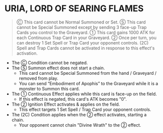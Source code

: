 
# URIA, LORD OF SEARING FLAMES  
> Ⓒ This card cannot be Normal Summoned or Set. Ⓢ This card cannot be Special Summoned except by sending 3 face-up Trap Cards you control to the Graveyard. ① This card gains 1000 ATK for each Continuous Trap Card in your Graveyard. ② Once per turn, you can destroy 1 Set Spell or Trap Card your opponent controls. (2C) Spell and Trap Cards cannot be activated in response to this effect's activation.

*   The Ⓒ Condition cannot be negated.
*   The Ⓢ Summon effect does not start a chain.
    *   This card cannot be Special Summoned from the hand / Graveyard / removed from play.
    *   You can send “Embodiment of Apophis” to the Graveyard while it is a monster to Summon this card.
*   The ① Continuous Effect applies while this card is face-up on the field.
    *   If this effect is negated, this card's ATK becomes "0".
*   The ② Ignition Effect activates & applies on the field.
    *   This effect targets 1 Set Spell / Trap Card your opponent controls.
*   The (2C) Condition applies when the ② effect activates, starting a chain.
    *   Your opponent cannot chain "Divine Wrath" to the ② effect.

  